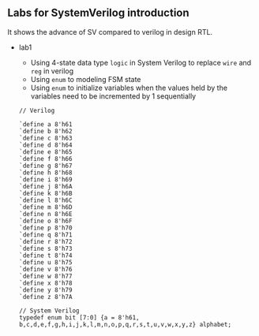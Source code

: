 ## Labs for SystemVerilog introduction

It shows the advance of SV compared to verilog in design RTL.

* lab1
    * Using 4-state data type `logic` in System Verilog to replace `wire` and `reg` in verilog
    * Using `enum` to modeling FSM state
    * Using `enum` to initialize variables when the values held by the variables need to be incremented by 1 sequentially

    ```
    // Verilog

    `define a 8'h61
    `define b 8'h62
    `define c 8'h63
    `define d 8'h64
    `define e 8'h65
    `define f 8'h66
    `define g 8'h67
    `define h 8'h68
    `define i 8'h69
    `define j 8'h6A
    `define k 8'h6B
    `define l 8'h6C
    `define m 8'h6D
    `define n 8'h6E
    `define o 8'h6F
    `define p 8'h70
    `define q 8'h71
    `define r 8'h72
    `define s 8'h73
    `define t 8'h74
    `define u 8'h75
    `define v 8'h76
    `define w 8'h77
    `define x 8'h78
    `define y 8'h79
    `define z 8'h7A
    ``` 

    ```
    // System Verilog
    typedef enum bit [7:0] {a = 8'h61, b,c,d,e,f,g,h,i,j,k,l,m,n,o,p,q,r,s,t,u,v,w,x,y,z} alphabet; 

    ```
